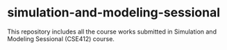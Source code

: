 # simulation-and-modeling-sessional
This repository includes all the course works submitted in Simulation and Modeling Sessional (CSE412) course.
